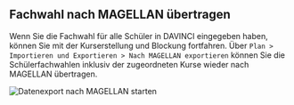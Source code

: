 ## Fachwahl nach MAGELLAN übertragen
 
Wenn Sie die Fachwahl für alle Schüler in DAVINCI eingegeben haben, können Sie mit der Kurserstellung und Blockung fortfahren. Über `Plan > Importieren und Exportieren > Nach MAGELLAN exportieren` können Sie die Schülerfachwahlen inklusiv der zugeordneten Kurse wieder nach MAGELLAN übertragen.

![Datenexport nach MAGELLAN starten](/assets/images/courseplan9.png)